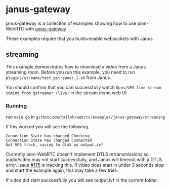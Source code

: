 # janus-gateway
janus-gateway is a collection of examples showing how to use pion-WebRTC with [janus-gateway](https://github.com/meetecho/janus-gateway)

These examples require that you build+enable websockets with Janus

## streaming
This example demonstrates how to download a video from a Janus streaming room. Before you run this example, you need to run `plugins/streams/test_gstreamer_1.sh` from Janus.

You should confirm that you can successfully watch `Opus/VP8 live stream coming from gstreamer (live)` in the stream demo web UI

### Running
run `main.go` in `github.com/tailvh/webrtc/examples/janus-gateway/streaming`

If this worked you will see the following.
```
Connection State has changed Checking
Connection State has changed Connected
Got VP8 track, saving to disk as output.ivf
```
Currently pion-WebRTC doesn't implement DTLS retransmissions so audio/video may not start successfully, and Janus will timeout with a DTLS error. Issue [#175](https://github.com/tailvh/webrtc/issues/175) is tracking this.
If video does start in under 3 seconds stop and start the example again, this may take a few tries.

If video did start successfully you will see output.ivf in the current folder.
